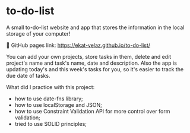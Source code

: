 # to-do-list

A small to-do-list website and app that stores the information in the local storage of your computer!

🔗 GitHub pages link: https://ekat-velaz.github.io/to-do-list/

You can add your own projects, store tasks in them, delete and edit project's name and task's name, date and description. Also the app is updating today's and this week's tasks for you, so it's easier to track the due date of tasks.

What did I practice with this project:

- how to use date-fns library;
- how to use localStorage and JSON;
- how to use Constraint Validation API for more control over form validation;
- tried to use SOLID principles;
